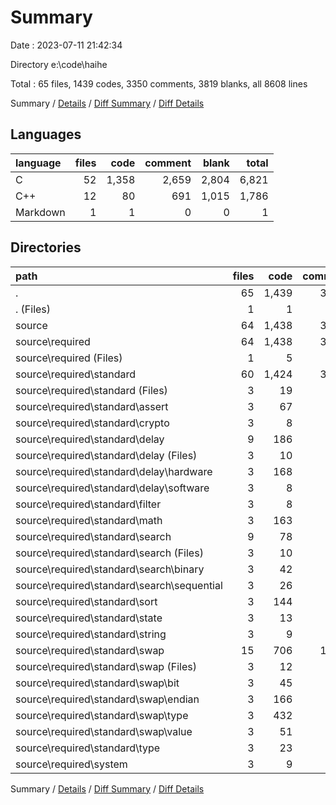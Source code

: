 # Summary

Date : 2023-07-11 21:42:34

Directory e:\\code\\haihe

Total : 65 files,  1439 codes, 3350 comments, 3819 blanks, all 8608 lines

Summary / [Details](details.md) / [Diff Summary](diff.md) / [Diff Details](diff-details.md)

## Languages
| language | files | code | comment | blank | total |
| :--- | ---: | ---: | ---: | ---: | ---: |
| C | 52 | 1,358 | 2,659 | 2,804 | 6,821 |
| C++ | 12 | 80 | 691 | 1,015 | 1,786 |
| Markdown | 1 | 1 | 0 | 0 | 1 |

## Directories
| path | files | code | comment | blank | total |
| :--- | ---: | ---: | ---: | ---: | ---: |
| . | 65 | 1,439 | 3,350 | 3,819 | 8,608 |
| . (Files) | 1 | 1 | 0 | 0 | 1 |
| source | 64 | 1,438 | 3,350 | 3,819 | 8,607 |
| source\\required | 64 | 1,438 | 3,350 | 3,819 | 8,607 |
| source\\required (Files) | 1 | 5 | 24 | 3 | 32 |
| source\\required\\standard | 60 | 1,424 | 3,212 | 3,650 | 8,286 |
| source\\required\\standard (Files) | 3 | 19 | 114 | 166 | 299 |
| source\\required\\standard\\assert | 3 | 67 | 180 | 176 | 423 |
| source\\required\\standard\\crypto | 3 | 8 | 114 | 167 | 289 |
| source\\required\\standard\\delay | 9 | 186 | 550 | 556 | 1,292 |
| source\\required\\standard\\delay (Files) | 3 | 10 | 114 | 165 | 289 |
| source\\required\\standard\\delay\\hardware | 3 | 168 | 322 | 224 | 714 |
| source\\required\\standard\\delay\\software | 3 | 8 | 114 | 167 | 289 |
| source\\required\\standard\\filter | 3 | 8 | 114 | 167 | 289 |
| source\\required\\standard\\math | 3 | 163 | 194 | 183 | 540 |
| source\\required\\standard\\search | 9 | 78 | 398 | 505 | 981 |
| source\\required\\standard\\search (Files) | 3 | 10 | 114 | 166 | 290 |
| source\\required\\standard\\search\\binary | 3 | 42 | 142 | 171 | 355 |
| source\\required\\standard\\search\\sequential | 3 | 26 | 142 | 168 | 336 |
| source\\required\\standard\\sort | 3 | 144 | 194 | 197 | 535 |
| source\\required\\standard\\state | 3 | 13 | 114 | 166 | 293 |
| source\\required\\standard\\string | 3 | 9 | 114 | 166 | 289 |
| source\\required\\standard\\swap | 15 | 706 | 1,012 | 1,037 | 2,755 |
| source\\required\\standard\\swap (Files) | 3 | 12 | 114 | 166 | 292 |
| source\\required\\standard\\swap\\bit | 3 | 45 | 178 | 178 | 401 |
| source\\required\\standard\\swap\\endian | 3 | 166 | 204 | 205 | 575 |
| source\\required\\standard\\swap\\type | 3 | 432 | 354 | 308 | 1,094 |
| source\\required\\standard\\swap\\value | 3 | 51 | 162 | 180 | 393 |
| source\\required\\standard\\type | 3 | 23 | 114 | 164 | 301 |
| source\\required\\system | 3 | 9 | 114 | 166 | 289 |

Summary / [Details](details.md) / [Diff Summary](diff.md) / [Diff Details](diff-details.md)